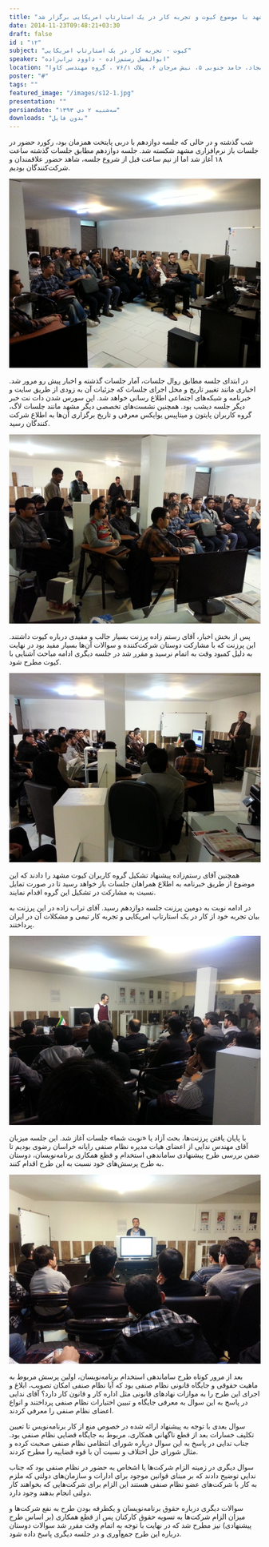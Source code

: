 ```yaml
---
title: "دوازدهمین جلسه باز نرم‌افزاری مشهد با موضوع کیوت و تجربه کار در یک استارتاپ امریکایی برگزار شد"
date: 2014-11-23T09:48:21+03:30
draft: ‍false
id : "۱۲"
subject: "کیوت - تجربه کار در یک استارتاپ امریکایی"
speaker: "ابوالفضل رستم‌زاده - داوود تراب‌زاده"
location: "سجاد، حامد جنوبی ۵، نبش مرجان ۶، پلاک ۷۶/۱ ، گروه مهندسی کاوا"
poster: "#"
tags: ""
featured_image: "/images/s12-1.jpg"
presentation: ""
persiandate: "سه‌شنبه ۲ دی ۱۳۹۳"
downloads: "بدون فایل"
---
```



شب گذشته و در حالی که جلسه دوازدهم با دربی پایتخت همزمان بود، رکورد حضور در جلسات باز نرم‌افزاری مشهد شکسته شد. جلسه دوازدهم مطابق جلسات گذشته ساعت ۱۸ آغاز شد اما از نیم ساعت قبل از شروع جلسه، شاهد حضور علاقمندان و شرکت‌کنندگان بودیم.

![](/images/s12-3.jpg)

در ابتدای جلسه مطابق روال جلسات، آمار جلسات گذشته و اخبار پیش رو مرور شد. اخباری مانند تغییر تاریخ و محل اجرای جلسات که جزئیات آن به زودی از طریق سایت و خبرنامه و شبکه‌های اجتماعی اطلاع رسانی خواهد شد. اپن سورس شدن دات نت خبر دیگر جلسه دیشب بود. همچنین نشست‌های تخصصی دیگر مشهد مانند جلسات لاگ، گروه کاربران پایتون و میتاپیس یوایکس معرفی و تاریخ برگزاری آن‌ها به اطلاع شرکت کنندگان رسید.

![](/images/s12-2.jpg)

پس از بخش اخبار، آقای رستم زاده پرزنت بسیار جالب و مفیدی درباره کیوت داشتند. این پرزنت که با مشارکت دوستان شرکت‌کننده و سوالات آن‌ها بسیار مفید بود در نهایت به دلیل کمبود وقت به اتمام نرسید و مقرر شد در جلسه دیگری ادامه مباحث آشنایی با کیوت مطرح شود.

![](/images/s12-1.jpg)

 همچنین آقای رستم‌زاده پیشنهاد تشکیل گروه کاربران کیوت مشهد را دادند که این موضوع از طریق خبرنامه به اطلاع همراهان جلسات باز خواهد رسید تا در صورت تمایل نسبت به مشارکت در تشکیل این گروه اقدام نمایند.

در ادامه نوبت به دومین پرزنت جلسه دوازدهم رسید. آقای تراب زاده در این پرزنت به بیان تجربه خود از کار در یک استارتاپ امریکایی و تجربه کار تیمی و مشکلات آن در ایران پرداختند.

![](/images/s12-5.jpg)

با پایان یافتن پرزنت‌ها، بحث آزاد یا «نوبت شما» جلسات آغاز شد. این جلسه میزبان آقای مهندس ندایی از اعضای هیات مدیره نظام صنفی رایانه خراسان رضوی بودیم تا ضمن بررسی طرح پیشنهادی ساماندهی استخدام و قطع همکاری برنامه‌نویسان، دوستان به طرح پرسش‌های خود نسبت به این طرح اقدام کنند.

![](/images/s12-6.jpg)

بعد از مرور کوتاه طرح ساماندهی استخدام برنامه‌نویسان، اولین پرسش مربوط به ماهیت حقوقی و جایگاه قانونی نظام صنفی بود که آیا نظام صنفی امکان تصویب، ابلاغ و اجرای این طرح را به موازات نهادهای قانونی مثل اداره کار و قانون کار دارد؟ آقای ندایی در پاسخ به این سوال به معرفی جایگاه و تبیین اختیارات نظام صنفی پرداختند و انواع اعضای نظام صنفی را معرفی کردند.

سوال بعدی با توجه به پیشنهاد ارائه شده در خصوص منع از کار برنامه‌نویس تا تعیین تکلیف خسارات بعد از قطع ناگهانی همکاری، مربوط به جایگاه قضایی نظام صنفی بود. جناب ندایی در پاسخ به این سوال درباره شورای انتظامی نظام صنفی صحبت کرده و مثال شورای حل اختلاف و نسبت آن با قوه قضاییه را مطرح کردند.

سوال دیگری در زمینه الزام شرکت‌ها یا اشخاص به حضور در نظام صنفی بود که جناب ندایی توضیح دادند که بر مبنای قوانین موجود برای ادارات و سازمان‌های دولتی که ملزم به کار با شرکت‌های عضو نظام صنفی هستند این الزام برای شرکت‌هایی که بخواهند کار دولتی انجام بدهند وجود دارد.

سوالات دیگری درباره حقوق برنامه‌نویسان و یکطرفه بودن طرح به نفع شرکت‌ها و میزان الزام شرکت‌ها به تسویه حقوق کارکنان پس از قطع همکاری (بر اساس طرح پیشنهادی) نیز مطرح شد که در نهایت با توجه به اتمام وقت مقرر شد سوالات دوستان درباره این طرح جمع‌آوری و در جلسه دیگری پاسخ داده شود.